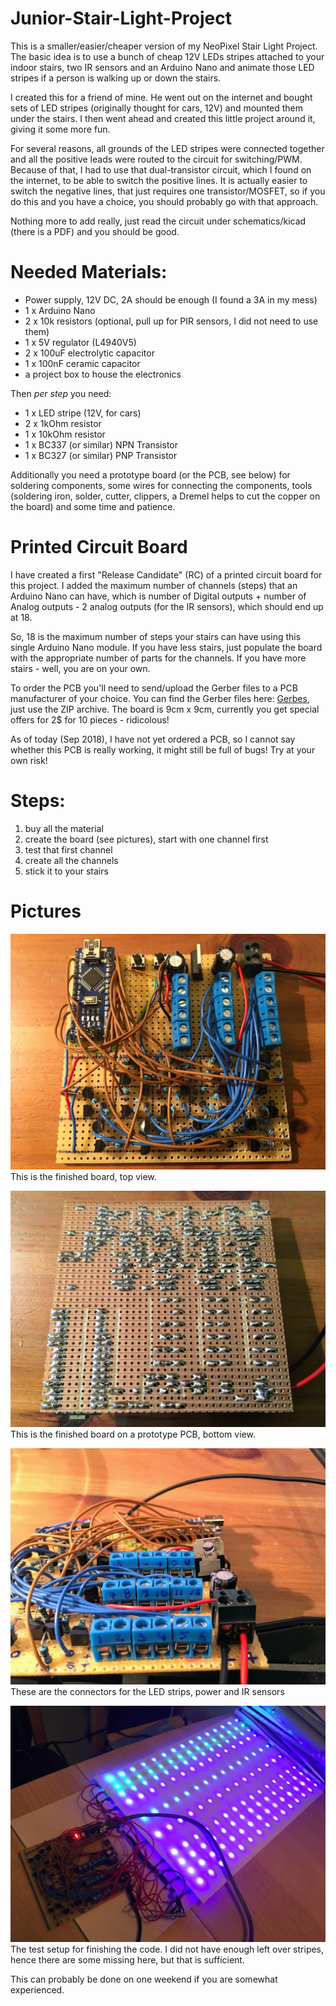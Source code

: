 # Junior-Stair-Light-Project

This is a smaller/easier/cheaper version of my NeoPixel Stair Light Project. The basic idea is to use a bunch of cheap 12V LEDs stripes attached to your indoor stairs, two IR sensors and an Arduino Nano and animate those LED stripes if a person is walking up or down the stairs.

I created this for a friend of mine. He went out on the internet and bought sets of LED stripes (originally thought for cars, 12V) and mounted them under the stairs. I then went ahead and created this little project around it, giving it some more fun.

For several reasons, all grounds of the LED stripes were connected together and all the positive leads were routed to the circuit for switching/PWM. Because of that, I had to use that dual-transistor circuit, which I found on the internet, to be able to switch the positive lines.
It is actually easier to switch the negative lines, that just requires one transistor/MOSFET, so if you do this and you have a choice, you should probably go with that approach.

Nothing more to add really, just read the circuit under schematics/kicad (there is a PDF) and you should be good.

# Needed Materials:

- Power supply, 12V DC, 2A should be enough (I found a 3A in my mess)
- 1 x Arduino Nano
- 2 x 10k resistors (optional, pull up for PIR sensors, I did not need to use them)
- 1 x 5V regulator (L4940V5)
- 2 x 100uF electrolytic capacitor
- 1 x 100nF ceramic capacitor
- a project box to house the electronics

Then _per step_ you need:
- 1 x LED stripe (12V, for cars)
- 2 x 1kOhm resistor
- 1 x 10kOhm resistor
- 1 x BC337 (or similar) NPN Transistor
- 1 x BC327 (or similar) PNP Transistor

Additionally you need a prototype board (or the PCB, see below) for soldering components, some wires for connecting the components, tools (soldering iron, solder, cutter, clippers, a Dremel helps to cut the copper on the board) and some time and patience.

# Printed Circuit Board
I have created a first "Release Candidate" (RC) of a printed circuit board for this project. I added the maximum number of channels (steps) that an Arduino Nano can have, which is number of Digital outputs + number of Analog outputs - 2 analog outputs (for the IR sensors), which should end up at 18.

So, 18 is the maximum number of steps your stairs can have using this single Arduino Nano module. If you have less stairs, just populate the board with the appropriate number of parts for the channels. If you have more stairs - well, you are on your own.

To order the PCB you'll need to send/upload the Gerber files to a PCB manufacturer of your choice. You can find the Gerber files here: [Gerbes](schematics/kicad/GERBERS), just use the ZIP archive. The board is 9cm x 9cm, currently you get special offers for 2$ for 10 pieces - ridicolous!

As of today (Sep 2018), I have not yet ordered a PCB, so I cannot say whether this PCB is really working, it might still be full of bugs! Try at your own risk!

# Steps:
1. buy all the material
2. create the board (see pictures), start with one channel first
3. test that first channel
4. create all the channels
5. stick it to your stairs

# Pictures

![finished board top](images/IMG_2001.JPG)
This is the finished board, top view.

![finished board bottom](images/IMG_2002.JPG)
This is the finished board on a prototype PCB, bottom view.

![connectors view](images/IMG_2003.JPG)
These are the connectors for the LED strips, power and IR sensors

![test setup](images/IMG_2083.JPG)
The test setup for finishing the code.
I did not have enough left over stripes, hence there are some missing here, but that is sufficient.



This can probably be done on one weekend if you are somewhat experienced.
